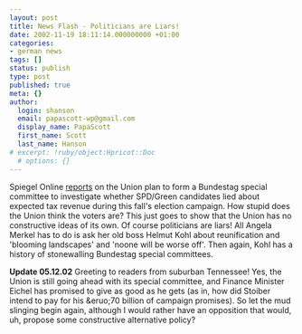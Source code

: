 ```yaml
---
layout: post
title: News Flash - Politicians are Liars!
date: 2002-11-19 18:11:14.000000000 +01:00
categories:
- german news
tags: []
status: publish
type: post
published: true
meta: {}
author:
  login: shanson
  email: papascott-wp@gmail.com
  display_name: PapaScott
  first_name: Scott
  last_name: Hanson
# excerpt: !ruby/object:Hpricot::Doc
  # options: {}
---
```

<p>Spiegel Online <a href="http://www.spiegel.de/politik/deutschland/0,1518,223429,00.html" title="Wahlbetrugsausschuss: SPD erwartet Schlammschlacht">reports</a> on the Union plan to form a Bundestag special committee to investigate whether SPD/Green candidates lied about expected tax revenue during this fall's election campaign. How stupid does the Union think the voters are? This just goes to show that the Union has no constructive ideas of its own. Of course politicians are liars! All Angela Merkel has to do is ask her old boss Helmut Kohl about reunification and 'blooming landscapes' and 'noone will be worse off'. Then again, Kohl has a history of stonewalling Bundestag special committees.</p>
<p><b>Update 05.12.02</b> Greeting to readers from suburban Tennessee! Yes, the Union is still going ahead with its special committee, and Finance Minister Eichel has promised to give as good as he gets (as in, how did Stoiber intend to pay for his &eruo;70 billion of campaign promises). So let the mud slinging begin again, although I would rather have an opposition that would, uh, propose some constructive alternative policy?</p>
